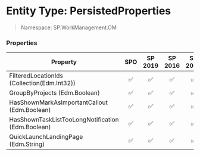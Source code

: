 # Entity Type: PersistedProperties

> Namespace: SP.WorkManagement.OM

### Properties

Property | SPO | SP 2019 | SP 2016 | SP 2013
----------|:---:|:-------:|:-------:|:-------:
FilteredLocationIds (Collection(Edm.Int32)) | ✅ | ✅ | ✅ | ✅
GroupByProjects (Edm.Boolean) | ✅ | ✅ | ✅ | ✅
HasShownMarkAsImportantCallout (Edm.Boolean) | ✅ | ✅ | ✅ | ✅
HasShownTaskListTooLongNotification (Edm.Boolean) | ✅ | ✅ | ✅ | ✅
QuickLaunchLandingPage (Edm.String) | ✅ | ✅ | ✅ | ✅